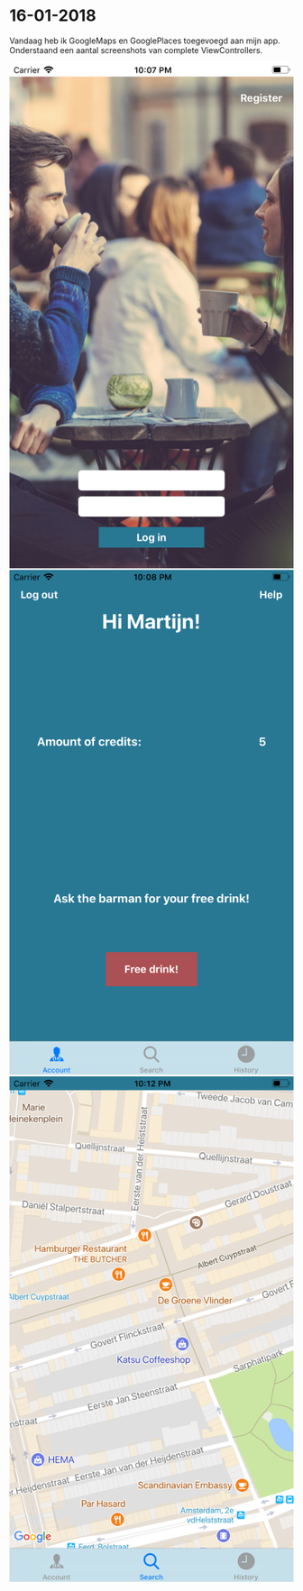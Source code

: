 # 16-01-2018

Vandaag heb ik GoogleMaps en GooglePlaces toegevoegd aan mijn app. Onderstaand een aantal screenshots van complete ViewControllers.

![](https://raw.githubusercontent.com/MartijnBlauw/Project/master/doc/LoginScreen.png)
![](https://raw.githubusercontent.com/MartijnBlauw/Project/master/doc/IndexScreen.png)
![](https://raw.githubusercontent.com/MartijnBlauw/Project/master/doc/MapScreen.png)

